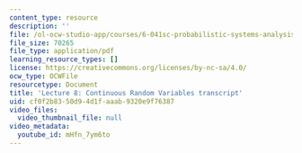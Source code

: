 ```yaml
---
content_type: resource
description: ''
file: /ol-ocw-studio-app/courses/6-041sc-probabilistic-systems-analysis-and-applied-probability-fall-2013/mHfn_7ym6to_transcript.pdf
file_size: 70265
file_type: application/pdf
learning_resource_types: []
license: https://creativecommons.org/licenses/by-nc-sa/4.0/
ocw_type: OCWFile
resourcetype: Document
title: 'Lecture 8: Continuous Random Variables transcript'
uid: cf0f2b83-50d9-4d1f-aaab-9320e9f76387
video_files:
  video_thumbnail_file: null
video_metadata:
  youtube_id: mHfn_7ym6to
---
```

